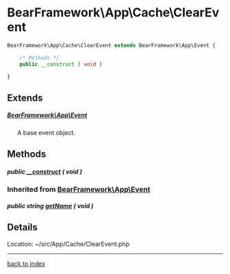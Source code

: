 # BearFramework\App\Cache\ClearEvent

```php
BearFramework\App\Cache\ClearEvent extends BearFramework\App\Event {

	/* Methods */
	public __construct ( void )

}
```

## Extends

##### [BearFramework\App\Event](bearframework.app.event.class.md)

&nbsp;&nbsp;&nbsp;&nbsp;&nbsp;&nbsp;A base event object.

## Methods

##### public [__construct](bearframework.app.cache.clearevent.__construct.method.md) ( void )

### Inherited from [BearFramework\App\Event](bearframework.app.event.class.md)

##### public string [getName](bearframework.app.event.getname.method.md) ( void )

## Details

Location: ~/src/App/Cache/ClearEvent.php

---

[back to index](index.md)

